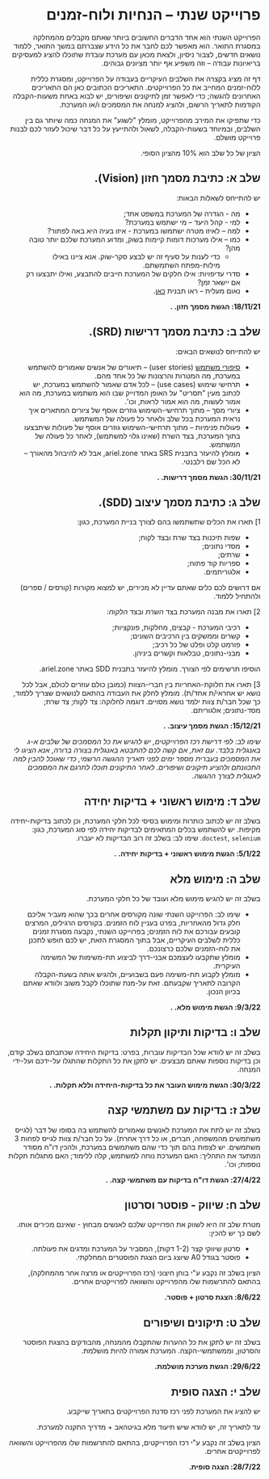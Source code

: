 <div dir='rtl' lang='he'>

# פרוייקט שנתי – הנחיות ולוח-זמנים

הפרוייקט השנתי הוא אחד הדברים החשובים ביותר שאתם מקבלים מהמחלקה במסגרת התואר. הוא מאפשר לכם לחבר את כל הידע שצברתם במשך התואר, ללמוד נושאים חדשים, לצבור ניסיון, ולצאת מכאן עם מערכת עובדת שתוכלו להציג למעסיקים בריאיונות עבודה – וזה משפיע אף יותר מציונים גבוהים. 

דף זה מציג בקצרה את השלבים העיקריים בעבודה על הפרוייקט, ומסגרת כללית ללוח-זמנים המחייב את כל הפרוייקטים. התאריכים הכתובים כאן הם התאריכים האחרונים להגשה; כדי לאפשר זמן לתיקונים ושיפורים, יש לבוא באחת משעות-הקבלה הקודמות לתאריך הרשום, ולהציג למנחה את המסמכים ו/או המערכת.

כדי שתפיקו את המירב מהפרוייקט, מומלץ "לשגע" את המנחה כמה שיותר גם בין השלבים, ובמיוחד בשעות-הקבלה, לשאול ולהתייעץ על כל דבר שיכול לעזור לכם לבנות פרוייקט מושלם. 

הציון של כל שלב הוא 10% מהציון הסופי.


## שלב א: כתיבת מסמך חזון (Vision). 
יש להתייחס לשאלות הבאות:
* מה - הגדרה של המערכת במשפט אחד;
* למי - קהל היעד – מי ישתמש במערכת?
* למה – לאיזו מטרה ישתמשו במערכת - איזו בעיה היא באה לפתור?
* כמו – אילו מערכות דומות קיימות בשוק, ומדוע המערכת שלכם יותר טובה מהן? 
	*  כדי לענות על סעיף זה יש לבצע סקר-שוק. אנא ציינו באילו מילות-מפתח השתמשתם.
* סדרי עדיפויות: אילו חלקים של המערכת חייבים להתבצע, ואילו יתבצעו רק אם יישאר זמן?
* נאום מעלית – ראו תבנית
 [כאן](http://ariel.zone/Content/Vision_Statement.doc).

**18/11/21: הגשת מסמך חזון.     .**


## שלב ב: כתיבת מסמך דרישות (SRD). 
יש להתייחס לנושאים הבאים:
* [סיפורי משתמש](https://he.wikipedia.org/wiki/%D7%A1%D7%99%D7%A4%D7%95%D7%A8_%D7%9E%D7%A9%D7%AA%D7%9E%D7%A9) (user stories) – תיאורים של אנשים שאמורים להשתמש במערכת, מה המטרות והרצונות של כל אחד מהם.
* תרחישי שימוש (use cases) – לכל אדם שאמור להשתמש במערכת, יש לכתוב מעין "תסריט" על האופן המדוייק שבו הוא משתמש במערכת, מה הוא אמור לעשות, מה הוא אמור לראות, וכו'.
* ציורי מסך – מתוך תרחישי-השימוש גוזרים אוסף של ציורים המתארים איך נראית המערכת בכל שלב ולאחר כל פעולה של המשתמש. 
* פעולות פנימיות – מתוך תרחישי-השימוש גוזרים אוסף של פעולות שיתבצעו בתוך המערכת, בצד השרת  (שאינו גלוי למשתמש), לאחר כל פעולה של המשתמש.
* מומלץ להיעזר בתבנית SRS באתר ariel.zone, אבל לא להיבהל מהאורך – לא הכל שם רלבנטי.

**30/11/21: הגשת מסמך דרישות.     .**


## שלב ג: כתיבת מסמך עיצוב (SDD). 
1] תארו את הכלים שתשתמשו בהם לצורך בניית המערכת, כגון:
* שפות תיכנות בצד שרת ובצד לקוח;
* מסדי נתונים;
* שרתים;
* ספריות קוד פתוח;
* אלגוריתמים.
  
אם דרושים לכם כלים שאתם עדיין לא מכירים, יש למצוא מקורות (קורסים / ספרים) ולהתחיל ללמוד.

2] תארו את מבנה המערכת בצד *השרת* ובצד *הלקוח*:
* רכיבי המערכת - קבצים, מחלקות, פונקציות;
* קשרים וממשקים בין הרכיבים השונים;
* פורמט קלט ופלט של כל רכיב;
* מבני-נתונים, טבלאות וקשרים ביניהן.
  
הוסיפו תרשימים לפי הצורך. מומלץ להיעזר בתבנית SDD באתר ariel.zone.

3] תארו את חלוקת-האחריות בין חברי-הצוות (כמובן כולם עוזרים לכולם, אבל לכל נושא יש אחראי/ת אחד/ת).
מומלץ לחלק את העבודה בהתאם לנושאים שצריך ללמוד, כך שכל חבר/ת צוות ילמד נושא מסויים. דוגמה לחלוקה: צד לקוח; צד שרת; מסד-נתונים; אלגוריתם.



**15/12/21: הגשת מסמך עיצוב.      .**

*שימו לב: לפי דרישת רכז הפרוייקטים, יש להגיש את כל המסמכים של שלבים א-ג באנגלית בלבד. עם זאת, אם קשה לכם להתבטא באנגלית בצורה ברורה, אנא הציגו לי את המסמכים בעברית מספר ימים לפני תאריך ההגשה הרשמי, כדי שאוכל להבין למה התכוונתם ולהציע תיקונים ושיפורים. לאחר התיקונים תוכלו לתרגם את המסמכים לאנגלית לצורך ההגשה.*


## שלב ד: מימוש ראשוני + בדיקות יחידה 
בשלב זה יש לכתוב כותרות ומימוש בסיסי לכל חלקי המערכת, 
וכן לכתוב בדיקות-יחידה מקיפות.
יש להשתמש בכלים המתאימים לבדיקות יחידה לפי סוג המערכת, כגון:
`doctest`, `selenium`.
שימו לב: בשלב זה רוב הבדיקות לא יעברו. 

**5/1/22: הגשת מימוש ראשוני + בדיקות יחידה.    .**


## שלב ה: מימוש מלא
בשלב זה יש להגיש מימוש מלא ועובד של כל חלקי המערכת.

* שימו לב: הפרוייקט השנתי שונה מקורסים אחרים בכך שהוא מעביר אליכם חלק גדול מהאחריות, בפרט בעניין לוח הזמנים. בקורסים הרגילים, המרצים קובעים עבורכם את לוח הזמנים; בפרוייקט השנתי, נקבעה מסגרת זמנים כללית לשלבים העיקריים, אבל בתוך המסגרת הזאת, יש לכם חופש לתכנן את לוח-הזמנים שלכם כרצונכם. 
* מומלץ שתקבעו לעצמכם אבני-דרך לביצוע תת-משימות של המשימה העיקרית.
* מומלץ לקבוע תת-משימה פעם בשבועיים, ולהגיש אותה בשעת-הקבלה הקרובה לתאריך שקבעתם. זאת על-מנת שתוכלו לקבל משוב ולוודא שאתם בכיוון הנכון.

**9/3/22: הגשת מימוש מלא.    .**


## שלב ו: בדיקות ותיקון תקלות
בשלב זה יש לוודא שכל הבדיקות עוברות, בפרט: בדיקות היחידה שכתבתם בשלב קודם,
וכן בדיקות נוספות שאתם מבצעים.
יש לתקן את כל התקלות שהתגלו על-ידכם ועל-ידי המנחה.

**30/3/22: הגשת מימוש העובר את כל בדיקות-היחידה וללא תקלות.    .**


## שלב ז: בדיקות עם משתמשי קצה
בשלב זה יש לתת את המערכת לאנשים שאמורים להשתמש בה בסופו של דבר
(לגייס משתמשים מהמשפחה, חברים, או כל דרך אחרת).
על כל חבר/ת צוות לגייס לפחות  3 משתמשים.
יש לצפות בהם תוך כדי שהם משתמשים במערכת, ולהכין דו"ח מסודר המתעד
את התהליך: האם המערכת נוחה למשתמש, קלה ללימוד; האם מתגלות תקלות נוספות; וכו'.

**27/4/22: הגשת דו"ח בדיקות עם משתמשי קצה.    .**


## שלב ח: שיווק - פוסטר וסרטון

מטרת שלב זה היא לשווק את הפרוייקט שלכם לאנשים מבחוץ - שאינם מכירים אותו.
לשם כך יש להכין:

* סרטון שיווקי קצר (1-2 דקות), המסביר על המערכת ומדגים את פעולתה.
* פוסטר בגודל A0 שיוצג ביום הצגת הפוסטרים המחלקתי.

הציון בשלב זה נקבע ע"י בוחן חיצוני (רכז הפרוייקטים או מרצה אחר מהמחלקה),
בהתאם להתרשמות שלו מהפרוייקט והשוואה לפרוייקטים אחרים.

**8/6/22: הצגת סרטון + פוסטר.**


## שלב ט: תיקונים ושיפורים

בשלב זה יש לתקן את כל ההערות שהתקבלו מהמנחה, מהבודקים בהצגת הפוסטר והסרטון, וממשתמשי-הקצה. המערכת אמורה להיות מושלמת.

**29/6/22: הגשת מערכת מושלמת.**



## שלב י: הצגה סופית

יש להציג את המערכת לפני רכז סדנת הפרוייקטים בתאריך שייקבע.

עד לתאריך זה, יש לוודא שיש תיעוד מלא בגיטהאב + מדריך התקנה למערכת.

הציון בשלב זה נקבע ע"י רכז הפרוייקטים,
בהתאם להתרשמות שלו מהפרוייקט והשוואה לפרוייקטים אחרים.

**28/7/22: הצגה סופית.**


</div>